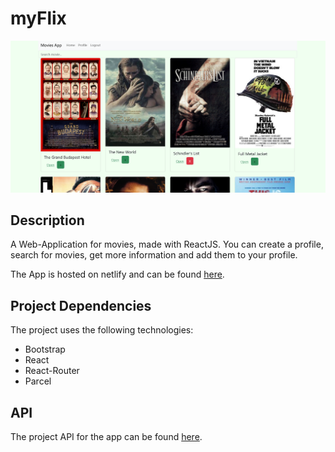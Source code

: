 # myFlix

<img width="1247" alt="Screen Shot 2023-08-04 at 11 45 11 AM" src="https://github.com/hantaray/myFlix-client/blob/458c472b2eab505bc18a0ddedf9eb6240b14dcc3/screenshot-myflixone.netlify.app-2023.08.15-22_43_01.png">

## Description

A Web-Application for movies, made with ReactJS. You can create a profile, search for movies, get more information and add them to your profile.

The App is hosted on netlify and can be found [here](https://myflixone.netlify.app).

## Project Dependencies

The project uses the following technologies:
* Bootstrap
* React
* React-Router
* Parcel

## API

The project API for the app can be found [here](https://github.com/hantaray/movie_api).
